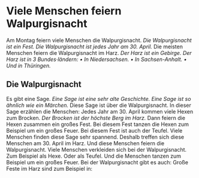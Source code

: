 # Viele Menschen feiern Walpurgisnacht

Am Montag feiern viele Menschen die Walpurgisnacht. 
*Die Walpurgisnacht ist ein Fest.* 
*Die Walpurgisnacht ist jedes Jahr am 30. April.* Die meisten Menschen feiern die Walpurgisnacht im Harz. 
*Der Harz ist ein Gebirge.* 
*Der Harz ist in 3 Bundes·ländern:* *• In Niedersachsen.* *• In Sachsen-Anhalt.* 
*• Und in Thüringen.* 

## Die Walpurgisnacht
Es gibt eine Sage. 
*Eine Sage ist eine sehr alte Geschichte.* 
*Eine Sage ist so ähnlich wie ein Märchen.* Diese Sage ist über die Walpurgisnacht. In dieser Sage erzählen die Menschen: Jedes Jahr am 30. April kommen viele Hexen zum Brocken. 
*Der Brocken ist der höchste Berg im Harz.* Dann feiern die Hexen zusammen ein großes Fest. Bei diesem Fest tanzen die Hexen zum Beispiel um ein großes Feuer. Bei diesem Fest ist auch der Teufel. Viele Menschen finden diese Sage sehr spannend. Deshalb treffen sich diese Menschen am 30. April im Harz. Und diese Menschen feiern die Walpurgisnacht. 
Viele Menschen verkleiden sich bei der Walpurgisnacht. Zum Beispiel als Hexe. Oder als Teufel. Und die Menschen tanzen zum Beispiel um ein großes Feuer. Bei der Walpurgisnacht gibt es auch: 
Große Feste im Harz sind zum Beispiel in: 
